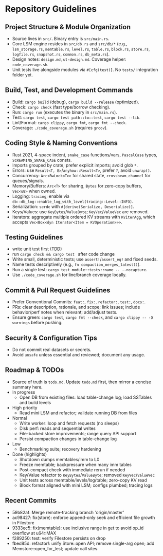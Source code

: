 # Repository Guidelines

## Project Structure & Module Organization
- Source lives in `src/`. Binary entry is `src/main.rs`.
- Core LSM engine resides in `src/db.rs` and `src/db/*` (e.g., `lsm_storage.rs`, `memtable.rs`, `level.rs`, `table.rs`, `block.rs`, `store.rs`, `logfile.rs`, `snapshot.rs`, `common.rs`, `db_meta.rs`).
- Design notes: `design.md`, `ut-design.md`. Coverage helper: `code_coverage.sh`.
- Unit tests live alongside modules via `#[cfg(test)]`. No `tests/` integration folder yet.


## Build, Test, and Development Commands
- Build: `cargo build` (debug), `cargo build --release` (optimized).
- Check: `cargo check` (fast type/borrow checking).
- Run: `cargo run` (executes the binary in `src/main.rs`).
- Test: `cargo test`, `cargo test path::to::test`, `cargo test --lib`.
- Lint/Format: `cargo clippy`, `cargo fmt`, `cargo fmt --check`.
- Coverage: `./code_coverage.sh` (requires `grcov`).

## Coding Style & Naming Conventions
- Rust 2021, 4-space indent, `snake_case` functions/vars, `PascalCase` types, `SCREAMING_SNAKE_CASE` consts.
- Imports grouped by crate; prefer explicit imports; avoid glob `*`.
- Errors: use `Result<T, E>`/`anyhow::Result<T>`, prefer `?`, avoid `unwrap()`.
- Concurrency: `Arc<RwLock<T>>` for shared state, `crossbeam_channel` for queues/signals.
- Memory/Buffers: `Arc<T>` for sharing, `Bytes` for zero-copy buffers, `Vec<u8>` when owned.
- Logging: `tracing`; enable via `db::db_log::enable_log_with_level(tracing::Level::INFO)`.
- Serialization: `serde` with `#[derive(Serialize, Deserialize)]`.
- Keys/Values: use `KeyBytes`/`ValueByte`; `KeyVec`/`ValueVec` are removed.
 - Iterators: aggregate multiple ordered KV streams with `KViterAgg`, which accepts `Vec<Box<dyn Iterator<Item = KVOperation>>>`.

## Testing Guidelines
- write unit test first (TDD)
- run `cargo check && cargo test ` after code change  
- Write small, deterministic tests; use `assert!`/`assert_eq!` and fixed seeds.
- Name tests descriptively (e.g., `fn compaction_merges_latest()`).
- Run a single test: `cargo test module::tests::name -- --nocapture`.
- Use `./code_coverage.sh` for line/branch coverage locally.

## Commit & Pull Request Guidelines
- Prefer Conventional Commits: `feat:`, `fix:`, `refactor:`, `test:`, `docs:`.
- PRs: clear description, rationale, and scope; link issues; include behavior/perf notes when relevant; add/adjust tests.
- Ensure green: `cargo test`, `cargo fmt --check`, and `cargo clippy -- -D warnings` before pushing.

## Security & Configuration Tips
- Do not commit real datasets or secrets.
- Avoid `unsafe` unless essential and reviewed; document any usage.

## Roadmap & TODOs
- Source of truth is `todo.md`. Update `todo.md` first, then mirror a concise summary here.
- In progress
  - Open DB from existing files: load table-change log; load SSTables and build levels
- High priority
  - Read mini LSM and refactor; validate running DB from files
- Normal
  - Write worker: loop and fetch requests (no sleeps)
  - Disk perf: reads and sequential writes
  - File-backed store improvements; range query API support
  - Persist compaction changes in table-change log
- Low
  - Benchmarking suite; recovery hardening
- Done (highlights)
  - Shutdown dumps memtables/imm to L0
  - Freeze memtable; backpressure when many imm tables
  - Post-compact check with immediate rerun if needed
  - Key/Value refactor to `KeyBytes`/`ValueByte`; removed `KeyVec`/`ValueVec`
  - Unit tests across memtable/levels/log/table; zero-copy KV read
  - Block format aligned with mini LSM; configs plumbed; tracing logs

## Recent Commits
- 59b82af: Merge remote-tracking branch 'origin/master'
- ac98427: fix(store): enforce append-only seek and efficient file growth in Filestore
- 9333ec5: fix(memtable): use inclusive range in get to avoid op_id overflow at u64::MAX
- f289250: test: verify Filestore persists on drop
- fbed85d: refactor!: unify Store::open API; remove single-arg open; add Memstore::open_for_test; update call sites
